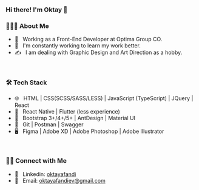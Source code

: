 ### Hi there! I'm Oktay 👋

<h3> 👨🏻‍💻 About Me </h3>

- 💼 &nbsp; Working as a Front-End Developer at Optima Group CO.
- 🌱 &nbsp; I'm constantly working to learn my work better.
- ✍️ &nbsp; I am dealing with Graphic Design and Art Direction as a hobby.

<br/>

<h3> 🛠 Tech Stack </h3> 

- 🌐 &nbsp; HTML | CSS(SCSS/SASS/LESS) | JavaScript (TypeScript) | JQuery | React
- 📱 &nbsp; React Native | Flutter (less experience)
- 🎨 &nbsp; Bootstrap 3+/4+/5+ | AntDesign | Material UI
- 🔧 &nbsp; Git | Postman | Swagger
- 🖥 &nbsp; Figma | Adobe XD | Adobe Photoshop | Adobe Illustrator

<br/>

<h3> 🤝🏻 Connect with Me </h3>

- 💬 &nbsp; Linkedin: <a href="https://www.linkedin.com/in/oktay-afandi-76365a209/">oktayafandi</a>
- 📩 &nbsp; Email: <a href="mailto:oktayafandiev@gmail.com">oktayafandiev@gmail.com</a>
